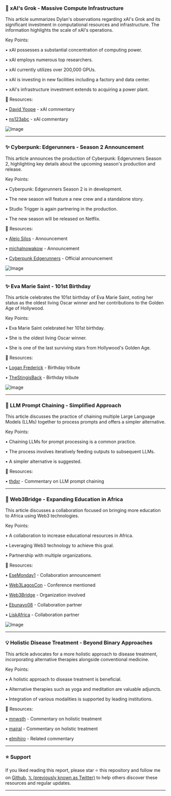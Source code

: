 ### 🤖 xAI's Grok - Massive Compute Infrastructure

This article summarizes Dylan's observations regarding xAI's Grok and its significant investment in computational resources and infrastructure.  The information highlights the scale of xAI's operations.


Key Points:

• xAI possesses a substantial concentration of computing power.

• xAI employs numerous top researchers.

• xAI currently utilizes over 200,000 GPUs.


• xAI is investing in new facilities including a factory and data center.

• xAI's infrastructure investment extends to acquiring a power plant.



🔗 Resources:

• [David Yoope](https://x.com/davidyoope) -  xAI commentary

• [ns123abc](https://x.com/ns123abc) -  xAI commentary

![Image](https://pbs.twimg.com/amplify_video_thumb/1940059969342021634/img/eI2UERcm5Y_Gy3hi.jpg)


---
### ✨ Cyberpunk: Edgerunners - Season 2 Announcement

This article announces the production of Cyberpunk: Edgerunners Season 2, highlighting key details about the upcoming season's production and release.


Key Points:

• Cyberpunk: Edgerunners Season 2 is in development.

• The new season will feature a new crew and a standalone story.

• Studio Trigger is again partnering in the production.

• The new season will be released on Netflix.


🔗 Resources:

• [Alejo Silos](https://x.com/AlejoSilos) - Announcement

• [michalnowakow](https://x.com/michalnowakow) - Announcement

• [Cyberpunk Edgerunners](https://x.com/edgerunners) - Official announcement

![Image](https://pbs.twimg.com/media/GvCqbhZWkAAxTDa?format=jpg&name=small)



---
### ✨ Eva Marie Saint - 101st Birthday

This article celebrates the 101st birthday of Eva Marie Saint, noting her status as the oldest living Oscar winner and her contributions to the Golden Age of Hollywood.


Key Points:

• Eva Marie Saint celebrated her 101st birthday.

• She is the oldest living Oscar winner.

• She is one of the last surviving stars from Hollywood's Golden Age.


🔗 Resources:

• [Logan Frederick](https://x.com/LoganFrederick) - Birthday tribute

• [TheStingisBack](https://x.com/TheStingisBack) - Birthday tribute

![Image](https://pbs.twimg.com/amplify_video_thumb/1941178231387811840/img/bSqpDIaonDIsd1qT.jpg)



---
### 🤖 LLM Prompt Chaining - Simplified Approach

This article discusses the practice of chaining multiple Large Language Models (LLMs) together to process prompts and offers a simpler alternative.


Key Points:

• Chaining LLMs for prompt processing is a common practice.

• The process involves iteratively feeding outputs to subsequent LLMs.

• A simpler alternative is suggested.


🔗 Resources:

• [thdxr](https://x.com/thdxr) -  Commentary on LLM prompt chaining


---
### 🚀 Web3Bridge - Expanding Education in Africa

This article discusses a collaboration focused on bringing more education to Africa using Web3 technologies.


Key Points:

• A collaboration to increase educational resources in Africa.

• Leveraging Web3 technology to achieve this goal.

• Partnership with multiple organizations.


🔗 Resources:

• [EseMonday1](https://x.com/EseMonday1) - Collaboration announcement

• [Web3LagosCon](https://x.com/Web3LagosCon) - Conference mentioned

• [Web3Bridge](https://x.com/Web3Bridge) - Organization involved

• [Ebunayo08](https://x.com/Ebunayo08) - Collaboration partner

• [LiskAfrica](https://x.com/LiskAfrica) - Collaboration partner

![Image](https://pbs.twimg.com/media/GvDVs5qWQAAYlkC?format=jpg&name=small)



---
### 💡 Holistic Disease Treatment - Beyond Binary Approaches

This article advocates for a more holistic approach to disease treatment, incorporating alternative therapies alongside conventional medicine.


Key Points:

•  A holistic approach to disease treatment is beneficial.

•  Alternative therapies such as yoga and meditation are valuable adjuncts.

•  Integration of various modalities is supported by leading institutions.

🔗 Resources:

• [mnwsth](https://x.com/mnwsth) - Commentary on holistic treatment

• [mairal](https://x.com/mairal) - Commentary on holistic treatment

• [elmihiro](https://x.com/elmihiro) - Related commentary


---

### ⭐️ Support

If you liked reading this report, please star ⭐️ this repository and follow me on [Github](https://github.com/Drix10), [𝕏 (previously known as Twitter)](https://x.com/DRIX_10_) to help others discover these resources and regular updates.

---